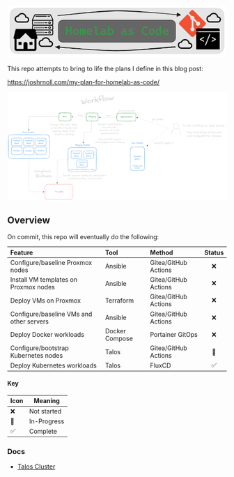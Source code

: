 ![](/homelab-as-code-logo.png)

This repo attempts to bring to life the plans I define in this blog post:

https://joshrnoll.com/my-plan-for-homelab-as-code/

![](/homelab-as-code-workflow.png)

## Overview

On commit, this repo will eventually do the following:

| Feature | Tool | Method | Status |
| :--- | :--- | :--- | :---: |
| Configure/baseline Proxmox nodes  | Ansible | Gitea/GitHub Actions | ❌ |
| Install VM templates on Proxmox nodes  | Ansible | Gitea/GitHub Actions | ❌ |
| Deploy VMs on Proxmox  | Terraform | Gitea/GitHub Actions | ❌ |
| Configure/baseline VMs and other servers | Ansible | Gitea/GitHub Actions | ❌ |
| Deploy Docker workloads | Docker Compose | Portainer GitOps | ❌ |
| Configure/bootstrap Kubernetes nodes | Talos | Gitea/GitHub Actions | 🚧 |
| Deploy Kubernetes workloads | Talos | FluxCD | ✅ |

#### Key
| Icon | Meaning |
| --- | --- | 
| ❌ | Not started |
| 🚧 | In-Progress |
| ✅ | Complete |

### Docs
- [Talos Cluster](/talos/TALOS.md)